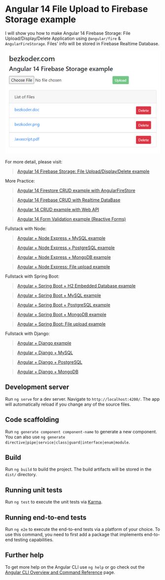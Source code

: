 # Angular 14 File Upload to Firebase Storage example

I will show you how to make Angular 14 Firebase Storage: File Upload/Display/Delete Application using `@angular/fire` & `AngularFireStorage`. Files' info will be stored in Firebase Realtime Database.

![angular-14-firebase-storage-file-upload-example](angular-14-firebase-storage-file-upload-example.png)

For more detail, please visit:
> [Angular 14 Firebase Storage: File Upload/Display/Delete example](https://www.bezkoder.com/angular-14-firebase-storage/)

More Practice:
> [Angular 14 Firestore CRUD example with AngularFireStore](https://www.bezkoder.com/angular-14-firestore-crud/)

> [Angular 14 Firebase CRUD with Realtime DataBase](https://www.bezkoder.com/angular-14-firebase-crud/)

> [Angular 14 CRUD example with Web API](https://www.bezkoder.com/angular-14-crud-example/)

> [Angular 14 Form Validation example (Reactive Forms)](https://www.bezkoder.com/angular-14-form-validation/)

Fullstack with Node:

> [Angular + Node Express + MySQL example](https://www.bezkoder.com/angular-14-node-js-express-mysql/)

> [Angular + Node Express + PostgreSQL example](https://www.bezkoder.com/angular-14-node-js-express-postgresql/)

> [Angular + Node Express + MongoDB example](https://www.bezkoder.com/mean-stack-crud-example-angular-14/)

> [Angular + Node Express: File upload example](https://www.bezkoder.com/angular-14-node-express-file-upload/)

Fullstack with Spring Boot:

> [Angular + Spring Boot + H2 Embedded Database example](https://www.bezkoder.com/spring-boot-angular-14-crud/)

> [Angular + Spring Boot + MySQL example](https://www.bezkoder.com/spring-boot-angular-14-mysql/)

> [Angular + Spring Boot + PostgreSQL example](https://www.bezkoder.com/spring-boot-angular-14-postgresql/)

> [Angular + Spring Boot + MongoDB example](https://www.bezkoder.com/spring-boot-angular-14-mongodb/)

> [Angular + Spring Boot: File upload example](https://www.bezkoder.com/angular-14-spring-boot-file-upload/)

Fullstack with Django:
> [Angular + Django example](https://bezkoder.com/django-angular-13-crud-rest-framework/)

> [Angular + Django + MySQL](https://www.bezkoder.com/django-angular-mysql/)

> [Angular + Django + PostgreSQL](https://www.bezkoder.com/django-angular-postgresql/)

> [Angular + Django + MongoDB](https://www.bezkoder.com/django-angular-mongodb/)

## Development server

Run `ng serve` for a dev server. Navigate to `http://localhost:4200/`. The app will automatically reload if you change any of the source files.

## Code scaffolding

Run `ng generate component component-name` to generate a new component. You can also use `ng generate directive|pipe|service|class|guard|interface|enum|module`.

## Build

Run `ng build` to build the project. The build artifacts will be stored in the `dist/` directory.

## Running unit tests

Run `ng test` to execute the unit tests via [Karma](https://karma-runner.github.io).

## Running end-to-end tests

Run `ng e2e` to execute the end-to-end tests via a platform of your choice. To use this command, you need to first add a package that implements end-to-end testing capabilities.

## Further help

To get more help on the Angular CLI use `ng help` or go check out the [Angular CLI Overview and Command Reference](https://angular.io/cli) page.
